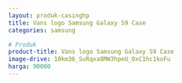 ```yaml
---
layout: produk-casinghp
title: Vans logo Samsung Galaxy S9 Case
categories: samsung

# Produk
product-title: Vans logo Samsung Galaxy S9 Case
image-drive: 10km36_SuRqxa8MW3hpeU_OxC1hc1koFu
harga: 90000
---
```

